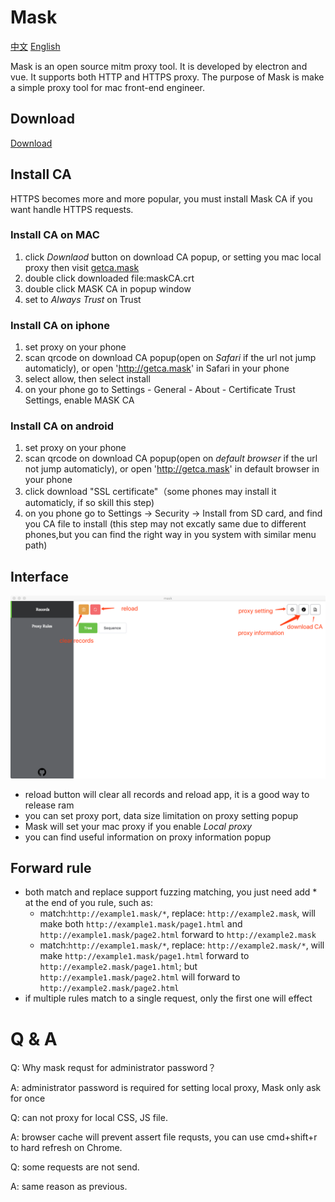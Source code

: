 Mask
====
[中文](https://github.com/iammvp/mask/blob/master/README.zh-CN.md)
[English](https://github.com/iammvp/mask/blob/master/README.md)

Mask is an open source mitm proxy tool. It is developed by electron and vue. It supports both HTTP and HTTPS proxy. The purpose of Mask is make a simple proxy tool for mac front-end engineer.

## Download
[Download](https://github.com/iammvp/mask/releases/latest)

## Install CA

HTTPS becomes more and more popular, you must install Mask CA if you want handle HTTPS requests.

### Install CA on MAC

1. click *Downlaod* button on download CA popup, or setting you mac local proxy then visit [getca.mask](http://getca.mask)
2. double click downloaded file:maskCA.crt
3. double click MASK CA in popup window
4. set to *Always Trust* on Trust

### Install CA on iphone

1. set proxy on your phone
2. scan qrcode on download CA popup(open on *Safari* if the url not jump automaticly), or open 'http://getca.mask' in Safari in your phone
3. select allow, then select install
4. on your phone go to Settings - General - About - Certificate Trust Settings, enable MASK CA

### Install CA on android

1. set proxy on your phone
2. scan qrcode on download CA popup(open on *default browser* if the url not jump automaticly), or open 'http://getca.mask' in default browser in your phone
3. click download "SSL certificate"（some phones may install it automaticly, if so skill this step)
4. on you phone go to Settings -> Security -> Install from SD card, and find you CA file to install (this step may not excatly same due to different phones,but you can find the right way in you system with similar menu path)

## Interface

![](./readmeImage/en/introduction.png)

- reload button will clear all records and reload app, it is a good way to release ram
- you can set proxy port, data size limitation on proxy setting popup
- Mask will set your mac proxy if you enable *Local proxy*
- you can find useful information on proxy information popup

## Forward rule

- both match and replace support fuzzing matching, you just need add * at the end of you rule, such as:
  - match:`http://example1.mask/*`, replace: `http://example2.mask`, will make both `http://example1.mask/page1.html` and `http://example1.mask/page2.html` forward to `http://example2.mask`
  - match:`http://example1.mask/*`, replace: `http://example2.mask/*`, will make `http://example1.mask/page1.html` forward to `http://example2.mask/page1.html`; but `http://example1.mask/page2.html` will forward to `http://example2.mask/page2.html`
- if multiple rules match to a single request, only the first one will effect

Q & A
===

Q: Why mask requst for administrator password？

A: administrator password is required for setting local proxy, Mask only ask for once

Q: can not proxy for local CSS, JS file.

A: browser cache will prevent assert file requsts, you can use cmd+shift+r to hard refresh on Chrome.

Q: some requests are not send.

A: same reason as previous.

